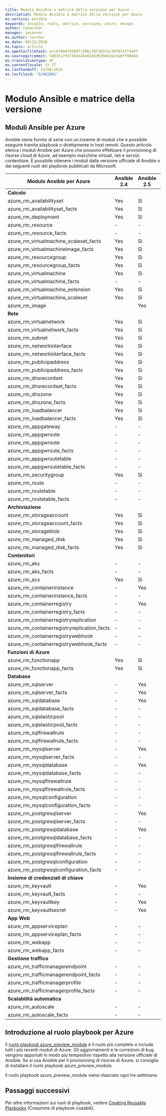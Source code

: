 ```yaml
---
title: Modulo Ansible e matrice della versione per Azure
description: Modulo Ansible e matrice della versione per Azure
ms.service: ansible
keywords: ansible, ruoli, matrice, versione, azure, devops
author: tomarcher
manager: jeconnoc
ms.author: tarcher
ms.date: 09/22/2018
ms.topic: article
ms.openlocfilehash: accb7b84793b9fc98bc20f1637ec30f97a7f4a87
ms.sourcegitcommit: 5d837a7557363424e0183d5f04dcb23a8ff966bb
ms.translationtype: HT
ms.contentlocale: it-IT
ms.lasthandoff: 12/06/2018
ms.locfileid: "52962081"
---
```

# <a name="ansible-module-and-version-matrix"></a>Modulo Ansible e matrice della versione

## <a name="ansible-modules-for-azure"></a>Moduli Ansible per Azure
Ansible viene fornito di serie con un insieme di moduli che è possibile eseguire tramite playbook o direttamente in host remoti.
Questo articolo elenca i moduli Ansible per Azure che possono effettuare il provisioning di risorse cloud di Azure, ad esempio macchine virtuali, reti e servizi contenitore. È possibile ottenere i moduli dalla versione ufficiale di Ansible o dai seguenti ruoli dei playbook pubblicati da Microsoft.

| Modulo Ansible per Azure                   |  Ansible 2.4 |  Ansible 2.5 |  Ansible 2.6 | Ansible 2.7 | [Ruolo Ansible](#introduction-to-azurepreviewmodule) | 
|---------------------------------------------|--------------|--------------|-----------------------------|-------------------------------------|-------------------------------------| 
| **Calcolo**                    |           |                          |                          |                            |                                | 
| azure_rm_availabilityset                    | Yes          | Sì                         | Sì          | Sì          | Yes                                 | 
| azure_rm_availabilityset_facts              | Yes          | Sì                         | Sì          | Sì          | Yes                                 | 
| azure_rm_deployment                         | Yes          | Sì                         | Sì          | Sì          | Yes                                 | 
| azure_rm_resource                           | -            | -                           | Yes          | Sì          | Yes                                 | 
| azure_rm_resource_facts                     | -            | -                           | Yes          | Sì          | Yes                                 | 
| azure_rm_virtualmachine_scaleset_facts      | Yes          | Sì                         | Sì          | Sì          | Yes                                 | 
| azure_rm_virtualmachineimage_facts          | Yes          | Sì                         | Sì          | Sì          | Yes                                 | 
| azure_rm_resourcegroup                      | Yes          | Sì                         | Sì          | Sì          | Yes                                 | 
| azure_rm_resourcegroup_facts                | Yes          | Sì                         | Sì          | Sì          | Yes                                 | 
| azure_rm_virtualmachine                     | Yes          | Sì                         | Sì          | Sì          | Yes                                 | 
| azure_rm_virtualmachine_facts               | -            | -                           | -            | Yes          | Yes                                 | 
| azure_rm_virtualmachine_extension           | Yes          | Sì                         | Sì          | Sì          | Yes                                 | 
| azure_rm_virtualmachine_scaleset            | Yes          | Sì                         | Sì          | Sì          | Yes                                 | 
| azure_rm_image                              |              | Yes                         | Sì          | Sì          | Yes                                 | 
| **Rete**                    |           |                          |                          |                             |                               | 
| azure_rm_virtualnetwork                     | Yes          | Sì                         | Sì          | Sì          | Yes                                 | 
| azure_rm_virtualnetwork_facts               | Yes          | Sì                         | Sì          | Sì          | Yes                                 | 
| azure_rm_subnet                             | Yes          | Sì                         | Sì          | Sì          | Yes                                 | 
| azure_rm_networkinterface                   | Yes          | Sì                         | Sì          | Sì          | Yes                                 | 
| azure_rm_networkinterface_facts             | Yes          | Sì                         | Sì          | Sì          | Yes                                 | 
| azure_rm_publicipaddress                    | Yes          | Sì                         | Sì          | Sì          | Yes                                 | 
| azure_rm_publicipaddress_facts              | Yes          | Sì                         | Sì          | Sì          | Yes                                 | 
| azure_rm_dnsrecordset                       | Yes          | Sì                         | Sì          | Sì          | Yes                                 | 
| azure_rm_dnsrecordset_facts                 | Yes          | Sì                         | Sì          | Sì          | Yes                                 | 
| azure_rm_dnszone                            | Yes          | Sì                         | Sì          | Sì          | Yes                                 | 
| azure_rm_dnszone_facts                      | Yes          | Sì                         | Sì          | Sì          | Yes                                 | 
| azure_rm_loadbalancer                       | Yes          | Sì                         | Sì          | Sì          | Yes                                 | 
| azure_rm_loadbalancer_facts                 | Yes          | Sì                         | Sì          | Sì          | Yes                                 | 
| azure_rm_appgateway                         | -            | -                           | -            | Yes          | Yes                                 | 
| azure_rm_appgwroute                         | -            | -                           | -            | -            | Yes                                 | 
| azure_rm_appgwroute                         | -            | -                           | -            | -            | Yes                                 |
| azure_rm_appgwroute_facts                   | -            | -                           | -            | -            | Yes                                 |
| azure_rm_appgwroutetable                    | -            | -                           | -            | -            | Yes                                 |
| azure_rm_appgwroutetable_facts              | -            | -                           | -            | -            | Yes                                 | 
| azure_rm_securitygroup                      | Yes          | Sì                         | Sì          | Sì          | Yes                                 |
| azure_rm_route                              | -            | -                           | -            | Yes          | Yes                                 | 
| azure_rm_routetable                         | -            | -                           | -            | Yes          | Yes                                 | 
| azure_rm_routetable_facts                   | -            | -                           | -            | Yes          | Yes                                 | 
| **Archiviazione**                    |           |                          |                          |                             |                               | 
| azure_rm_storageaccount                     | Yes          | Sì                         | Sì          | Sì          | Yes                                 | 
| azure_rm_storageaccount_facts               | Yes          | Sì                         | Sì          | Sì          | Yes                                 | 
| azure_rm_storageblob                        | Yes          | Sì                         | Sì          | Sì          | Yes                                 | 
| azure_rm_managed_disk                       | Yes          | Sì                         | Sì          | Sì          | Yes                                 | 
| azure_rm_managed_disk_facts                 | Yes          | Sì                         | Sì          | Sì          | Yes                                 | 
| **Contenitori**                    |           |                          |                          |                            |                                | 
| azure_rm_aks                                | -            | -                           | Yes          | Sì          | Yes                                 | 
| azure_rm_aks_facts                          | -            | -                           | Yes          | Sì          | Yes                                 | 
| azure_rm_acs                                | Yes          | Sì                         | Sì          | Sì          | Yes                                 | 
| azure_rm_containerinstance                  | -            | Yes                         | Sì          | Sì          | Yes                                 | 
| azure_rm_containerinstance_facts            | -            | -                           | -              | -            | Yes                                 | 
| azure_rm_containerregistry                  | -            | Yes                         | Sì          | Sì          | Yes                                 | 
| azure_rm_containerregistry_facts            | -            | -                           | -            | Yes          | Yes                                 | 
| azure_rm_containerregistryreplication       | -            | -                           | -            | -            | Yes                                 | 
| azure_rm_containerregistryreplication_facts | -            | -                           | -            | -            | Yes                                 | 
| azure_rm_containerregistrywebhook           | -            | -                           | -            | -            | Yes                                 | 
| azure_rm_containerregistrywebhook_facts     | -            | -                           | -            | -            | Yes                                 | 
| **Funzioni di Azure**                    |           |                          |                          |                            |                                | 
| azure_rm_functionapp                        | Yes          | Sì                         | Sì          | Sì          | Yes                                 | 
| azure_rm_functionapp_facts                  | Yes          | Sì                         | Sì          | Sì          | Yes                                 | 
| **Database**                    |           |                          |                          |                             |                               | 
| azure_rm_sqlserver                          | -            | Yes                         | Sì          | Sì          | Yes                                 | 
| azure_rm_sqlserver_facts                    | -            | Yes                         | Sì          | Sì          | Yes                                 | 
| azure_rm_sqldatabase                        | -            | Yes                         | Sì          | Sì          | Yes                                 | 
| azure_rm_sqldatabase_facts                  | -            | -                           | -            | -            | Yes                                 | 
| azure_rm_sqlelasticpool                     | -            | -                           | -            | -            | Yes                                 | 
| azure_rm_sqlelasticpool_facts               | -            | -                           | -            | -            | Yes                                 | 
| azure_rm_sqlfirewallrule                    | -            | -                           | -            | Yes          | Yes                                 | 
| azure_rm_sqlfirewallrule_facts              | -            | -                           | -            | -            | Yes                                 | 
| azure_rm_mysqlserver                        | -            | Yes                         | Sì          | Sì          | Yes                                 | 
| azure_rm_mysqlserver_facts                  | -            | -                           | -            | Yes          | Yes                                 | 
| azure_rm_mysqldatabase                      | -            | Yes                         | Sì          | Sì          | Yes                                 | 
| azure_rm_mysqldatabase_facts                | -            | -                           | -            | Yes          | Yes                                 | 
| azure_rm_mysqlfirewallrule                  | -            | -                           | -            | -            | Yes                                 | 
| azure_rm_mysqlfirewallrule_facts            | -            | -                           | -            | -            | Yes                                 | 
| azure_rm_mysqlconfiguration                 | -            | -                           | -            | -            | Yes                                 | 
| azure_rm_mysqlconfiguration_facts           | -            | -                           | -            | -            | Yes                                 | 
| azure_rm_postgresqlserver                   | -            | Yes                         | Sì          | Sì          | Yes                                 | 
| azure_rm_postgresqlserver_facts             | -            | -                           | -            | Yes          | Yes                                 | 
| azure_rm_postgresqldatabase                 | -            | Yes                         | Sì          | Sì          | Yes                                 | 
| azure_rm_postgresqldatabase_facts           | -            | -                           | -            | Yes          | Yes                                 | 
| azure_rm_postgresqlfirewallrule             | -            | -                           | -            | -            | Yes                                 | 
| azure_rm_postgresqlfirewallrule_facts       | -            | -                           | -            | -            | Yes                                 | 
| azure_rm_postgresqlconfiguration            | -            | -                           | -            | -            | Yes                                 | 
| azure_rm_postgresqlconfiguration_facts      | -            | -                           | -            | -            | Yes                                 | 
| **Insieme di credenziali di chiave**                    |           |                          |                          |                             |                               | 
| azure_rm_keyvault                           | -            | Yes                         | Sì          | Sì          | Yes                                 |
| azure_rm_keyvault_facts                     | -            | -                           | -              | -              | Yes                               |
| azure_rm_keyvaultkey                        | -            | Yes                         | Sì          | Sì          | Yes                                 |
| azure_rm_keyvaultsecret                     | -            | Yes                         | Sì          | Sì          | Yes                                 |
| **App Web**                    |           |                          |                          |                             |                               | 
| azure_rm_appserviceplan                          | -            | -                         | -          | Yes          | Yes                                 | 
| azure_rm_appserviceplan_facts                    | -            | -                         | -          | Yes          | Yes                                 | 
| azure_rm_webapp                                  | -            | -                         | -          | Yes          | Yes                                 | 
| azure_rm_webapp_facts                            | -            | -                         | -          | Yes          | Yes                                 | 
| **Gestione traffico**                    |           |                          |                          |                             |                               | 
| azure_rm_trafficmanagerendpoint                  | -            | -                         | -          | Yes          | Yes                                 | 
| azure_rm_trafficmanagerendpoint_facts            | -            | -                         | -          | Yes          | Yes                                 | 
| azure_rm_trafficmanagerprofile                   | -            | -                         | -          | Yes          | Yes                                 | 
| azure_rm_trafficmanagerprofile_facts             | -            | -                         | -          | Yes          | Yes                                 | 
| **Scalabilità automatica**                    |           |                          |                          |                             |                               | 
| azure_rm_autoscale                  | -            | -                         | -          | Yes          | Yes                                 | 
| azure_rm_autoscale_facts            | -            | -                         | -          | Yes          | Yes                                 | 

## <a name="introduction-to-playbook-role-for-azure"></a>Introduzione al ruolo playbook per Azure
Il [ruolo playbook azure_preview_module](https://galaxy.ansible.com/Azure/azure_preview_modules/) è il ruolo più completo e include tutti i più recenti moduli di Azure. Gli aggiornamenti e le correzioni di bug vengono apportati in modo più tempestivo rispetto alla versione ufficiale di Ansible. Se si usa Ansible per il provisioning di risorse di Azure, si consiglia di installare il ruolo playbook azure_preview_module.

Il ruolo playbook azure_preview_module viene rilasciato ogni tre settimane.

## <a name="next-steps"></a>Passaggi successivi
Per altre informazioni sui ruoli di playbook, vedere [Creating Reusable Playbooks](https://docs.ansible.com/ansible/latest/playbooks_reuse.html) (Creazione di playbook riusabili). 
